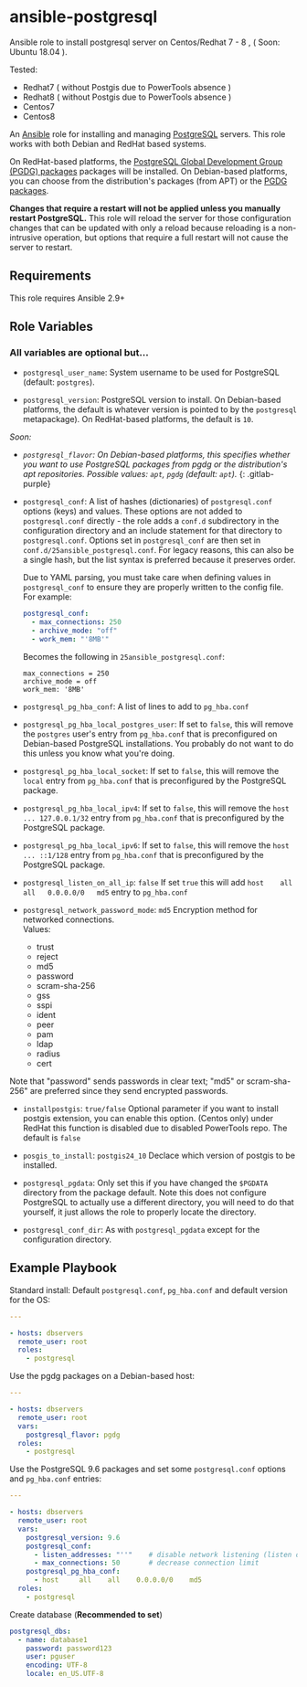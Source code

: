 ansible-postgresql
===========
Ansible role to install postgresql server on Centos/Redhat 7 - 8 , ( Soon: Ubuntu 18.04 ).

Tested:
- Redhat7 ( without Postgis due to PowerTools absence )
- Redhat8 ( without Postgis due to PowerTools absence )
- Centos7
- Centos8 


An [Ansible][ansible] role for installing and managing [PostgreSQL][postgresql] servers. This role works with both
Debian and RedHat based systems.

On RedHat-based platforms, the [PostgreSQL Global Development Group (PGDG) packages][pgdg_yum] packages will be
installed. On Debian-based platforms, you can choose from the distribution's packages (from APT) or the [PGDG
packages][pgdg_apt].

[ansible]: http://www.ansible.com/
[postgresql]: http://www.postgresql.org/
[pgdg_yum]: http://yum.postgresql.org/
[pgdg_apt]: http://apt.postgresql.org/

**Changes that require a restart will not be applied unless you manually restart PostgreSQL.** This role will reload the
server for those configuration changes that can be updated with only a reload because reloading is a non-intrusive
operation, but options that require a full restart will not cause the server to restart.

Requirements
------------

This role requires Ansible 2.9+

Role Variables
--------------

### All variables are optional but... ###

- `postgresql_user_name`: System username to be used for PostgreSQL (default: `postgres`).

- `postgresql_version`: PostgreSQL version to install. On Debian-based platforms, the default is whatever version is
  pointed to by the `postgresql` metapackage). On RedHat-based platforms, the default is `10`.

_Soon:_
- _`postgresql_flavor`: On Debian-based platforms, this specifies whether you want to use PostgreSQL packages from pgdg
  or the distribution's apt repositories. Possible values: `apt`, `pgdg` (default: `apt`)._ {: .gitlab-purple}
  
- `postgresql_conf`: A list of hashes (dictionaries) of `postgresql.conf` options (keys) and values. These options are
  not added to `postgresql.conf` directly - the role adds a `conf.d` subdirectory in the configuration directory and an
  include statement for that directory to `postgresql.conf`. Options set in `postgresql_conf` are then set in
  `conf.d/25ansible_postgresql.conf`. For legacy reasons, this can also be a single hash, but the list syntax is
  preferred because it preserves order.

  Due to YAML parsing, you must take care when defining values in
  `postgresql_conf` to ensure they are properly written to the config file. For
  example:

  ```yaml
  postgresql_conf:
    - max_connections: 250
    - archive_mode: "off"
    - work_mem: "'8MB'"
  ```

  Becomes the following in `25ansible_postgresql.conf`:

  ```
  max_connections = 250
  archive_mode = off
  work_mem: '8MB'
  ```

- `postgresql_pg_hba_conf`: A list of lines to add to `pg_hba.conf`

- `postgresql_pg_hba_local_postgres_user`: If set to `false`, this will remove the `postgres` user's entry from
  `pg_hba.conf` that is preconfigured on Debian-based PostgreSQL installations. You probably do not want to do this
  unless you know what you're doing.

- `postgresql_pg_hba_local_socket`: If set to `false`, this will remove the `local` entry from `pg_hba.conf` that is
  preconfigured by the PostgreSQL package.

- `postgresql_pg_hba_local_ipv4`: If set to `false`, this will remove the `host ... 127.0.0.1/32` entry from
  `pg_hba.conf` that is preconfigured by the PostgreSQL package.

- `postgresql_pg_hba_local_ipv6`: If set to `false`, this will remove the `host ... ::1/128` entry from `pg_hba.conf`
  that is preconfigured by the PostgreSQL package.

- `postgresql_listen_on_all_ip`: `false` If set `true` this will add `host    all   all   0.0.0.0/0   md5` entry to  `pg_hba.conf`

- `postgresql_network_password_mode`: `md5` Encryption method for networked connections.  
  Values: 
  - trust
  - reject
  - md5
  - password
  - scram-sha-256
  - gss
  - sspi
  - ident
  - peer
  - pam
  - ldap
  - radius
  - cert  

Note that "password" sends passwords in clear text; "md5" or scram-sha-256" are preferred since they send encrypted passwords.

- `installpostgis`: `true/false` Optional parameter if you want to install postgis extension, you can enable this option. (Centos only) 
    under RedHat this function is disabled due to disabled PowerTools repo. The default is `false`

- `posgis_to_install`: `postgis24_10` Declace which version of postgis to be installed.

- `postgresql_pgdata`: Only set this if you have changed the `$PGDATA` directory from the package default. Note this
  does not configure PostgreSQL to actually use a different directory, you will need to do that yourself, it just allows
  the role to properly locate the directory.

- `postgresql_conf_dir`: As with `postgresql_pgdata` except for the configuration directory.


Example Playbook
----------------

Standard install: Default `postgresql.conf`, `pg_hba.conf` and default version for the OS:

```yaml
---

- hosts: dbservers
  remote_user: root
  roles:
    - postgresql
```

Use the pgdg packages on a Debian-based host:

```yaml
---

- hosts: dbservers
  remote_user: root
  vars:
    postgresql_flavor: pgdg
  roles:
    - postgresql
```

Use the PostgreSQL 9.6 packages and set some `postgresql.conf` options and `pg_hba.conf` entries:

```yaml
---

- hosts: dbservers
  remote_user: root
  vars:
    postgresql_version: 9.6
    postgresql_conf:
      - listen_addresses: "''"    # disable network listening (listen on unix socket only)
      - max_connections: 50       # decrease connection limit
    postgresql_pg_hba_conf:
      - host     all    all    0.0.0.0/0    md5
  roles:
    - postgresql
```

Create database (__Recommended to set__)

```yaml
postgresql_dbs:
  - name: database1
    password: password123
    user: pguser
    encoding: UTF-8
    locale: en_US.UTF-8
```
